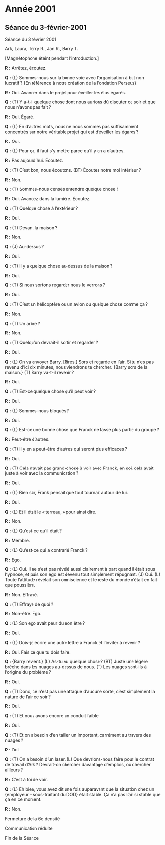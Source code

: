 # **Année** **2001**
## Séance du 3-février-2001
Séance du 3 février 2001

Ark, Laura, Terry R., Jan R., Barry T.

[Magnétophone éteint pendant l’introduction.]

**R :** Arrêtez, écoutez.

**Q :** (L) Sommes-nous sur la bonne voie avec l’organisation à but non lucratif ? {En référence à notre création de la Fondation Perseus}

**R :** Oui. Avancer dans le projet pour éveiller les élus égarés.

**Q :** (T) Y a-t-il quelque chose dont nous aurions dû discuter ce soir et que nous n’avons pas fait ?

**R :** Oui. Égaré.

**Q :** (L) En d’autres mots, nous ne nous sommes pas suffisamment concentrés sur notre véritable projet qui est d’éveiller les égarés ?

**R :** Oui.

**Q :** (L) Pour ça, il faut s’y mettre parce qu’il y en a d’autres.

**R :** Pas aujourd’hui. Écoutez.

**Q :** (T) C’est bon, nous écoutons. (BT) Écoutez notre moi intérieur ?

**R :** Non.

**Q :** (T) Sommes-nous censés entendre quelque chose ?

**R :** Oui. Avancez dans la lumière. Écoutez.

**Q :** (T) Quelque chose à l’extérieur ?

**R :** Oui.

**Q :** (T) Devant la maison ?

**R :** Non.

**Q :** (J) Au-dessus ?

**R :** Oui.

**Q :** (T) Il y a quelque chose au-dessus de la maison ?

**R :** Oui.

**Q :** (T) Si nous sortons regarder nous le verrons ?

**R :** Oui.

**Q :** (T) C’est un hélicoptère ou un avion ou quelque chose comme ça ?

**R :** Non.

**Q :** (T) Un arbre ?

**R :** Non.

**Q :** (T) Quelqu’un devrait-il sortir et regarder ?

**R :** Oui.

**Q :** (L) On va envoyer Barry. [Rires.] Sors et regarde en l’air. Si tu n’es pas revenu d’ici dix minutes, nous viendrons te chercher. {Barry sors de la maison.} (T) Barry va-t-il revenir ?

**R :** Oui.

**Q :** (T) Est-ce quelque chose qu’il peut voir ?

**R :** Oui.

**Q :** (L) Sommes-nous bloqués ?

**R :** Oui.

**Q :** (L) Est-ce une bonne chose que Franck ne fasse plus partie du groupe ?

**R :** Peut-être d’autres.

**Q :** (T) Il y en a peut-être d’autres qui seront plus efficaces ?

**R :** Oui.

**Q :** (T) Cela n’avait pas grand-chose à voir avec Franck, en soi, cela avait juste à voir avec la communication ?

**R :** Oui.

**Q :** (L) Bien sûr, Frank pensait que tout tournait autour de lui.

**R :** Oui.

**Q :** (L) Et il était le « terreau, » pour ainsi dire.

**R :** Non.

**Q :** (L) Qu’est-ce qu’il était ?

**R :** Membre.

**Q :** (L) Qu’est-ce qui a contrarié Franck ?

**R :** Ego.

**Q :** (L) Oui. Il ne s’est pas révélé aussi clairement à part quand il était sous hypnose, et puis son ego est devenu tout simplement répugnant. (J) Oui. (L) Toute l’attitude révélait son omniscience et le reste du monde n’était en fait que poussière.

**R :** Non. Effrayé.

**Q :** (T) Effrayé de quoi ?

**R :** Non-être. Ego.

**Q :** (L) Son ego avait peur du non être ?

**R :** Oui.

**Q :** (L) Dois-je écrire une autre lettre à Franck et l’inviter à revenir ?

**R :** Oui. Fais ce que tu dois faire.

**Q :** {Barry revient.} (L) As-tu vu quelque chose ? (BT) Juste une légère brèche dans les nuages au-dessus de nous. (T) Les nuages sont-ils à l’origine du problème ?

**R :** Oui.

**Q :** (T) Donc, ce n’est pas une attaque d’aucune sorte, c’est simplement la nature de l’air ce soir ?

**R :** Oui.

**Q :** (T) Et nous avons encore un conduit faible.

**R :** Oui.

**Q :** (T) Et on a besoin d’en tailler un important, carrément au travers des nuages ?

**R :** Oui.

**Q :** (T) On a besoin d’un laser. (L) Que devrions-nous faire pour le contrat de travail d’Ark ? Devrait-on chercher davantage d’emplois, ou chercher ailleurs ?

**R :** C’est à toi de voir.

**Q :** (L) Eh bien, vous avez dit une fois auparavant que la situation chez un {employeur – sous-traitant du DOD} était stable. Ça n’a pas l’air si stable que ça en ce moment.

**R :** Non.

Fermeture de la 6e densité

Communication réduite

Fin de la Séance